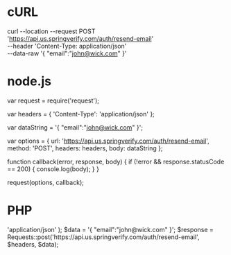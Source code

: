 # cURL

curl --location --request POST 'https://api.us.springverify.com/auth/resend-email' \
--header 'Content-Type: application/json' \
--data-raw '{
    "email":"john@wick.com"
}'

# node.js

var request = require('request');

var headers = {
    'Content-Type': 'application/json'
};

var dataString = '{ "email":"john@wick.com" }';

var options = {
    url: 'https://api.us.springverify.com/auth/resend-email',
    method: 'POST',
    headers: headers,
    body: dataString
};

function callback(error, response, body) {
    if (!error && response.statusCode == 200) {
        console.log(body);
    }
}

request(options, callback);

# PHP

<?php
include('vendor/rmccue/requests/library/Requests.php');
Requests::register_autoloader();
$headers = array(
    'Content-Type' => 'application/json'
);
$data = '{ "email":"john@wick.com" }';
$response = Requests::post('https://api.us.springverify.com/auth/resend-email', $headers, $data);
